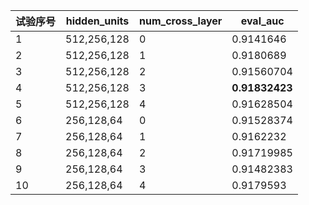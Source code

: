 | 试验序号  | hidden_units | num_cross_layer  |eval_auc
| ------- |  ------- | ------- | ------- |
| 1 | 512,256,128 | 0 | 0.9141646
| 2 | 512,256,128 | 1 | 0.9180689
| 3 | 512,256,128 | 2 | 0.91560704
| 4 | 512,256,128 | 3 | **0.91832423**
| 5 | 512,256,128 | 4 | 0.91628504
| 6 | 256,128,64 | 0 | 0.91528374
| 7 | 256,128,64 | 1 | 0.9162232
| 8 | 256,128,64 | 2 | 0.91719985
| 9 | 256,128,64 | 3 | 0.91482383
| 10 | 256,128,64 | 4 | 0.9179593



